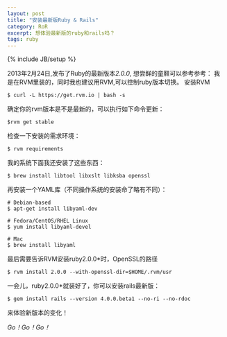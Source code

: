 ```yaml
---
layout: post
title: "安装最新版Ruby & Rails"
category: RoR
excerpt: 想体验最新版的ruby和rails吗？
tags: ruby
---
```


{% include JB/setup %}

2013年2月24日,发布了Ruby的最新版本*2.0.0*, 想尝鲜的童鞋可以参考参考：
我是在RVM里装的，同时我也建议用RVM,可以控制ruby版本切换。
安装RVM 

    $ curl -L https://get.rvm.io | bash -s

确定你的rvm版本是不是最新的，可以执行如下命令更新：

    $rvm get stable

检查一下安装的需求环境：

    $ rvm requirements


我的系统下面我还安装了这些东西：

    $ brew install libtool libxslt libksba openssl

再安装一个YAML库（不同操作系统的安装命了略有不同）：

    # Debian-based
    $ apt-get install libyaml-dev

    # Fedora/CentOS/RHEL Linux
    $ yum install libyaml-devel

    # Mac
    $ brew install libyaml

最后需要告诉RVM安装ruby2.0.0*时，OpenSSL的路径
  
    $ rvm install 2.0.0 --with-openssl-dir=$HOME/.rvm/usr

一会儿，ruby2.0.0*就装好了，你可以安装rails最新版：

    $ gem install rails --version 4.0.0.beta1 --no-ri --no-rdoc

来体验新版本的变化！

*Go！Go！Go！*  